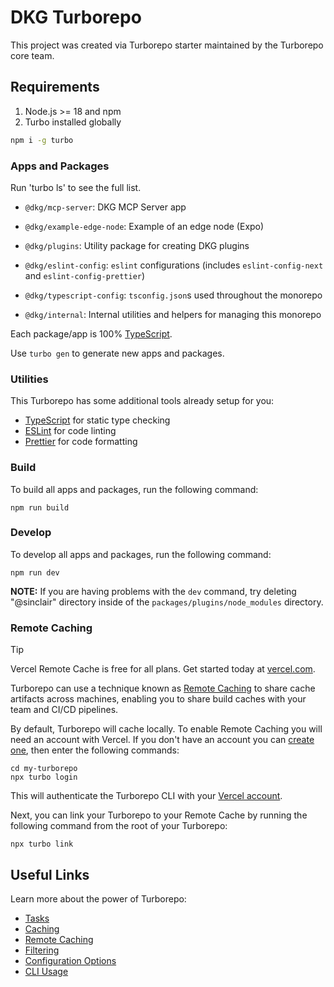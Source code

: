 # DKG Turborepo

This project was created via Turborepo starter maintained by the Turborepo core team.

## Requirements

1. Node.js >= 18 and npm
2. Turbo installed globally

```sh
npm i -g turbo
```

### Apps and Packages

Run 'turbo ls' to see the full list.

- `@dkg/mcp-server`: DKG MCP Server app
- `@dkg/example-edge-node`: Example of an edge node (Expo)

- `@dkg/plugins`: Utility package for creating DKG plugins
- `@dkg/eslint-config`: `eslint` configurations (includes `eslint-config-next` and `eslint-config-prettier`)
- `@dkg/typescript-config`: `tsconfig.json`s used throughout the monorepo
- `@dkg/internal`: Internal utilities and helpers for managing this monorepo

Each package/app is 100% [TypeScript](https://www.typescriptlang.org/).

Use `turbo gen` to generate new apps and packages.

### Utilities

This Turborepo has some additional tools already setup for you:

- [TypeScript](https://www.typescriptlang.org/) for static type checking
- [ESLint](https://eslint.org/) for code linting
- [Prettier](https://prettier.io) for code formatting

### Build

To build all apps and packages, run the following command:

```
npm run build
```

### Develop

To develop all apps and packages, run the following command:

```
npm run dev
```

**NOTE:** If you are having problems with the `dev` command, try deleting "@sinclair" directory inside of the `packages/plugins/node_modules` directory.

### Remote Caching

> [!TIP]
> Vercel Remote Cache is free for all plans. Get started today at [vercel.com](https://vercel.com/signup?/signup?utm_source=remote-cache-sdk&utm_campaign=free_remote_cache).

Turborepo can use a technique known as [Remote Caching](https://turborepo.com/docs/core-concepts/remote-caching) to share cache artifacts across machines, enabling you to share build caches with your team and CI/CD pipelines.

By default, Turborepo will cache locally. To enable Remote Caching you will need an account with Vercel. If you don't have an account you can [create one](https://vercel.com/signup?utm_source=turborepo-examples), then enter the following commands:

```
cd my-turborepo
npx turbo login
```

This will authenticate the Turborepo CLI with your [Vercel account](https://vercel.com/docs/concepts/personal-accounts/overview).

Next, you can link your Turborepo to your Remote Cache by running the following command from the root of your Turborepo:

```
npx turbo link
```

## Useful Links

Learn more about the power of Turborepo:

- [Tasks](https://turborepo.com/docs/crafting-your-repository/running-tasks)
- [Caching](https://turborepo.com/docs/crafting-your-repository/caching)
- [Remote Caching](https://turborepo.com/docs/core-concepts/remote-caching)
- [Filtering](https://turborepo.com/docs/crafting-your-repository/running-tasks#using-filters)
- [Configuration Options](https://turborepo.com/docs/reference/configuration)
- [CLI Usage](https://turborepo.com/docs/reference/command-line-reference)
